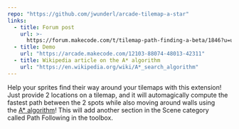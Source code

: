 ```yaml
---
repo: "https://github.com/jwunderl/arcade-tilemap-a-star"
links:
  - title: Forum post
    url: >-
      https://forum.makecode.com/t/tilemap-path-finding-a-beta/1846?u=unsignedarduino
  - title: Demo
    url: "https://arcade.makecode.com/12103-88074-48013-42311"
  - title: Wikipedia article on the A* algorithm
    url: "https://en.wikipedia.org/wiki/A*_search_algorithm"
---
```


Help your sprites find their way around your tilemaps with this extension! Just provide 2 locations on a tilemap, and it will automagically compute the fastest path between the 2 spots while also moving around walls using the [A\* algorithm](https://en.wikipedia.org/wiki/A*_search_algorithm)! This will add another section in the Scene category called Path Following in the toolbox.
